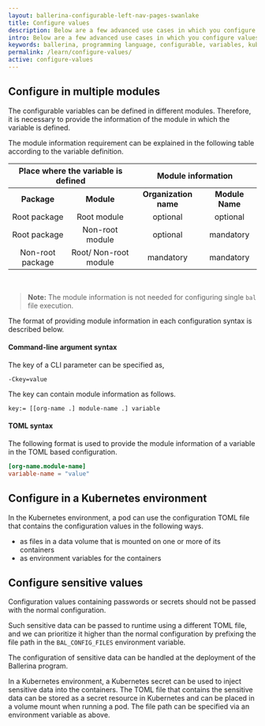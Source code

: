 ```yaml
---
layout: ballerina-configurable-left-nav-pages-swanlake
title: Configure values 
description: Below are a few advanced use cases in which you configure values using configurable variables.
intro: Below are a few advanced use cases in which you configure values using configurable variables.
keywords: ballerina, programming language, configurable, variables, kubernetes, pod
permalink: /learn/configure-values/
active: configure-values
---
```


## Configure in multiple modules

The configurable variables can be defined in different modules. Therefore, it is necessary to provide the information of the module in which the variable is defined.

The module information requirement can be explained in the following table according to the variable definition.
<br/>
<table width="100%">
<thead>
<tr>
<th style="text-align:center" colspan="2"><strong>Place where the variable is defined</strong></th>
<th style="text-align:center" colspan="2"><strong>Module information</strong></th>
</tr>
</thead>
<tbody>
<tr>
<td style="text-align:center"><strong>Package</strong></td>
<td style="text-align:center"><strong>Module</strong></td>
<td style="text-align:center"><strong>Organization name</strong></td>
<td style="text-align:center"><strong>Module Name</strong></td>
</tr>
<tr>
<td style="text-align:center">Root package</td>
<td style="text-align:center">Root module</td>
<td style="text-align:center">optional</td>
<td style="text-align:center">optional</td>
</tr>
<tr>
<td style="text-align:center">Root package</td>
<td style="text-align:center">Non-root module</td>
<td style="text-align:center">optional</td>
<td style="text-align:center">mandatory</td>
</tr>
<tr>
<td style="text-align:center">Non-root package</td>
<td style="text-align:center">Root/ Non-root module</td>
<td style="text-align:center">mandatory</td>
<td style="text-align:center">mandatory</td>
</tr>
</tbody>
</table>
<br/>

>**Note:** The module information is not needed for configuring single `bal` file execution.

The format of providing module information in each configuration syntax is described below.

#### Command-line argument syntax

The key of a CLI parameter can be specified as,

```
-Ckey=value
```

The key can contain module information as follows.

```
key:= [[org-name .] module-name .] variable
```

#### TOML syntax

The following format is used to provide the module information of a variable in the TOML based configuration.

```toml
[org-name.module-name]
variable-name = "value"
```


## Configure in a Kubernetes environment

In the Kubernetes environment, a pod can use the configuration TOML file that contains the configuration values in the
following ways.

- as files in a data volume that is mounted on one or more of its containers
- as environment variables for the containers

## Configure sensitive values

Configuration values containing passwords or secrets should not be passed with the normal configuration.

Such sensitive data can be passed to runtime using a different TOML file, and we can prioritize it higher than the
normal configuration by prefixing the file path in the `BAL_CONFIG_FILES` environment variable.

The configuration of sensitive data can be handled at the deployment of the Ballerina program.

In a Kubernetes environment, a Kubernetes secret can be used to inject sensitive data into the containers. The TOML file
that contains the sensitive data can be stored as a secret resource in Kubernetes and can be placed in a volume mount
when running a pod. The file path can be specified via an environment variable as above.

<style> #tree-expand-all , #tree-collapse-all, .cTocElements {display:none;} .cGitButtonContainer {padding-left: 40px;} </style>

